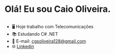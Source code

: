 # Olá! Eu sou Caio Oliveira.

##

- 🖥️ Hoje trabalho com Telecomunicações
- 📚 Estudando C# .NET
- 📧 E-mail: cgsoliveira128@gmail.com
- 🌐 [Linkedin](https://www.linkedin.com/in/caio-oliveira-a20799201/)

##



